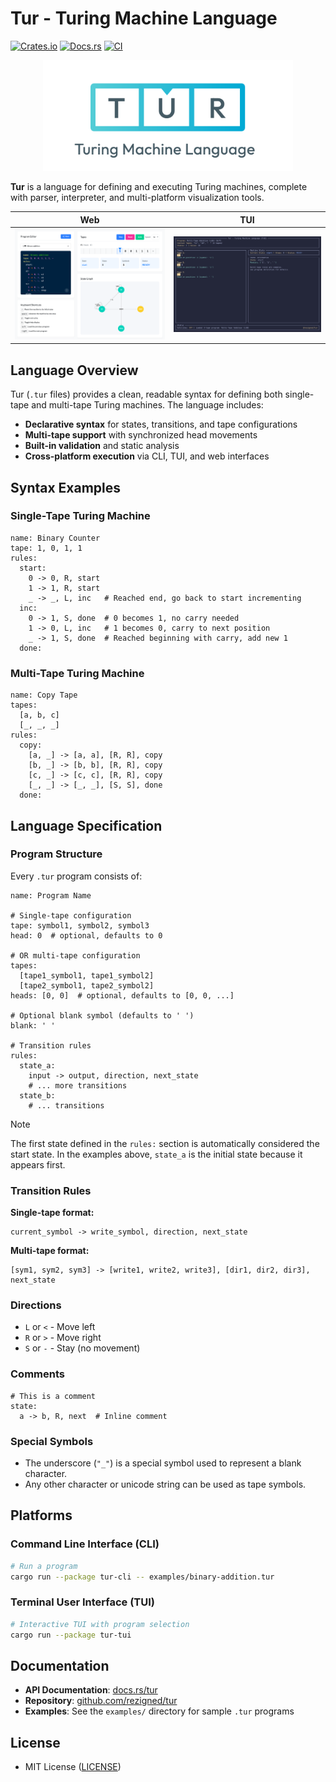 # Tur - Turing Machine Language

[![Crates.io](https://img.shields.io/crates/v/tur.svg)](https://crates.io/crates/tur) [![Docs.rs](https://docs.rs/tur/badge.svg)](https://docs.rs/tur) [![CI](https://github.com/rezigned/tur/actions/workflows/ci.yml/badge.svg)](https://github.com/rezigned/tur/actions/workflows/ci.yml)

<p align="center">
  <img src=".github/tur-logo.png" width="400" />
</p>

**Tur** is a language for defining and executing Turing machines, complete with parser, interpreter, and multi-platform visualization tools.

<table>
  <thead>
    <tr>
      <th width="500px">Web</th>
      <th width="500px">TUI</th>
    </tr>
  </thead>
  <tbody>
    <tr>
      <td>
        <a href="https://rezigned.com/tur"><img src=".github/assets/tur-web.png" /></a>
      </td>
      <td>
        <img src=".github/assets/tur-tui.png" />
      </td>
    </tr>
  </tbody>
</table>

## Language Overview

Tur (`.tur` files) provides a clean, readable syntax for defining both single-tape and multi-tape Turing machines. The language includes:

- **Declarative syntax** for states, transitions, and tape configurations
- **Multi-tape support** with synchronized head movements
- **Built-in validation** and static analysis
- **Cross-platform execution** via CLI, TUI, and web interfaces

## Syntax Examples

### Single-Tape Turing Machine

```tur
name: Binary Counter
tape: 1, 0, 1, 1
rules:
  start:
    0 -> 0, R, start
    1 -> 1, R, start
    _ -> _, L, inc   # Reached end, go back to start incrementing
  inc:
    0 -> 1, S, done  # 0 becomes 1, no carry needed
    1 -> 0, L, inc   # 1 becomes 0, carry to next position
    _ -> 1, S, done  # Reached beginning with carry, add new 1
  done:
```

### Multi-Tape Turing Machine

```tur
name: Copy Tape
tapes:
  [a, b, c]
  [_, _, _]
rules:
  copy:
    [a, _] -> [a, a], [R, R], copy
    [b, _] -> [b, b], [R, R], copy
    [c, _] -> [c, c], [R, R], copy
    [_, _] -> [_, _], [S, S], done
  done:
```

## Language Specification

### Program Structure

Every `.tur` program consists of:

```tur
name: Program Name

# Single-tape configuration
tape: symbol1, symbol2, symbol3
head: 0  # optional, defaults to 0

# OR multi-tape configuration
tapes:
  [tape1_symbol1, tape1_symbol2]
  [tape2_symbol1, tape2_symbol2]
heads: [0, 0]  # optional, defaults to [0, 0, ...]

# Optional blank symbol (defaults to ' ')
blank: ' '

# Transition rules
rules:
  state_a:
    input -> output, direction, next_state
    # ... more transitions
  state_b:
    # ... transitions
```

> [!NOTE]
> The first state defined in the `rules:` section is automatically considered the start state. In the examples above, `state_a` is the initial state because it appears first.

### Transition Rules

**Single-tape format:**
```tur
current_symbol -> write_symbol, direction, next_state
```

**Multi-tape format:**
```tur
[sym1, sym2, sym3] -> [write1, write2, write3], [dir1, dir2, dir3], next_state
```

### Directions

- `L` or `<` - Move left
- `R` or `>` - Move right
- `S` or `-` - Stay (no movement)

### Comments

```tur
# This is a comment
state:
  a -> b, R, next  # Inline comment
```

### Special Symbols

- The underscore (`"_"`) is a special symbol used to represent a blank character.
- Any other character or unicode string can be used as tape symbols.

## Platforms

### Command Line Interface (CLI)

```bash
# Run a program
cargo run --package tur-cli -- examples/binary-addition.tur
```

### Terminal User Interface (TUI)

```bash
# Interactive TUI with program selection
cargo run --package tur-tui
```

## Documentation

- **API Documentation**: [docs.rs/tur](https://docs.rs/tur)
- **Repository**: [github.com/rezigned/tur](https://github.com/rezigned/tur)
- **Examples**: See the `examples/` directory for sample `.tur` programs

## License

- MIT License ([LICENSE](LICENSE))
